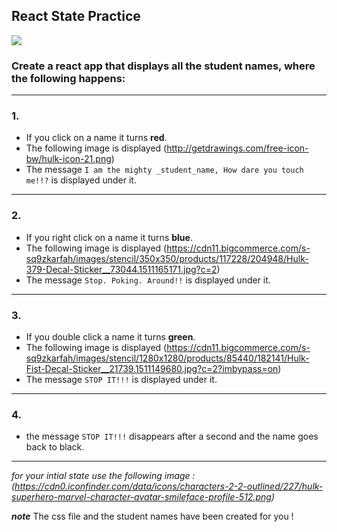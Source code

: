 
## React State Practice

![](https://66.media.tumblr.com/70cd59c666abdc6ae0e12a5fcbbfbe96/tumblr_nti3ongAp31uev087o2_400.gif)

### Create a react app that displays all the student names, where the following happens:
___
### 1.

   - If you click on a name it turns **red**.
   - The following image is displayed (http://getdrawings.com/free-icon-bw/hulk-icon-21.png)
   - The message `I am the mighty _student_name, How dare you touch me!!?` is displayed under it. 
   
___
### 2.

   - If you right click on a name it turns **blue**. 
   - The following image is displayed (https://cdn11.bigcommerce.com/s-sq9zkarfah/images/stencil/350x350/products/117228/204948/Hulk-379-Decal-Sticker__73044.1511165171.jpg?c=2)
   - The message `Stop. Poking. Around!!` is displayed under it. 

___

### 3.

  - If you double click a name it turns **green**.
  - The following image is displayed (https://cdn11.bigcommerce.com/s-sq9zkarfah/images/stencil/1280x1280/products/85440/182141/Hulk-Fist-Decal-Sticker__21739.1511149680.jpg?c=2?imbypass=on)
  - The message `STOP IT!!!`  is displayed under it.
   
____


### 4.

   - the message `STOP IT!!!` disappears after a second and the name goes back to black.

____

*for your intial state use the following image :
(https://cdn0.iconfinder.com/data/icons/characters-2-2-outlined/227/hulk-superhero-marvel-character-avatar-smileface-profile-512.png)*


***note*** The css file and the student names have been created for you ! 
